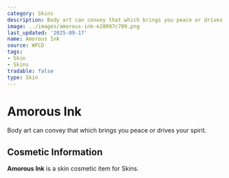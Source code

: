 ```yaml
---
category: Skins
description: Body art can convey that which brings you peace or drives your spirit.
image: ../images/amorous-ink-e28097c709.png
last_updated: '2025-09-17'
name: Amorous Ink
source: WFCD
tags:
- Skin
- Skins
tradable: false
type: Skin
---
```


# Amorous Ink

Body art can convey that which brings you peace or drives your spirit.

## Cosmetic Information

**Amorous Ink** is a skin cosmetic item for Skins.

